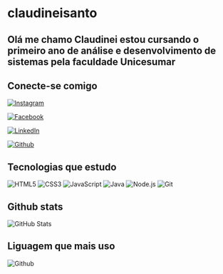 # claudineisanto

## Olá me chamo Claudinei estou cursando o primeiro ano de análise e desenvolvimento de sistemas pela faculdade Unicesumar

## Conecte-se comigo
[![Instagram](https://img.shields.io/badge/Instagram-000?style=for-the-badge&logo=instagram)](https://www.instagram.com/claudinei.34645/)


[![Facebook](https://img.shields.io/badge/Facebook-000?style=for-the-badge&logo=facebook)](https://www.facebook.com/claudinei.alves.3572846/)


[![LinkedIn](https://img.shields.io/badge/LinkedIn-000?style=for-the-badge&logo=linkedin&logoColor=0E76A8)](https://www.linkedin.com/in/claudineialves/)


[![Github](https://img.shields.io/badge/Github-000?style=for-the-badge&logo=github&logoColor=0E76A8)](https://www.github.com/claudineisanto/)


## Tecnologias que estudo

![HTML5](https://img.shields.io/badge/HTML5-84F?style=for-the-badge&logo=html5)
![CSS3](https://img.shields.io/badge/CSS3-84F?style=for-the-badge&logo=css3&logoColor=264CE4)
![JavaScript](https://img.shields.io/badge/JavaScript-84F?style=for-the-badge&logo=javascript)
![Java](https://img.shields.io/badge/Java-84F?style=for-the-badge&logo=java)
![Node.js](https://img.shields.io/badge/Node.js-84F?style=for-the-badge&logo=node.js) 
![Git](https://img.shields.io/badge/Git-84F?style=for-the-badge&logo=Git)

## Github stats

![GitHub Stats](https://github-readme-stats.vercel.app/api?username=claudineisanto&theme=transparent&bg_color=000&border_color=f0A3DC&show_icons=true&icon_color=30A3DC&title_color=E94D5F&text_color=84f)

## Liguagem que mais uso

![Github](https://github-readme-stats.vercel.app/api/top-langs/?username=claudineisanto&theme=transparent&bg_color=000&border_color=f0A3DC&show_icons=true&icon_color=30A3DC&title_color=E94D5F&text_color=84f)


